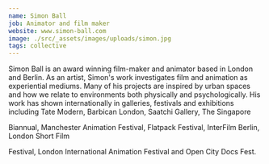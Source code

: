 ```yaml
---
name: Simon Ball
job: Animator and film maker
website: www.simon-ball.com
image: ./src/_assets/images/uploads/simon.jpg
tags: collective
---
```

Simon Ball is an award winning film-maker and animator based in London and Berlin. As an artist, Simon's work investigates film and animation as experiential mediums. Many of his projects are inspired by urban spaces and how we relate to environments both physically and psychologically. His work has shown internationally in galleries, festivals and exhibitions including Tate Modern, Barbican London, Saatchi Gallery, The Singapore

Biannual, Manchester Animation Festival, Flatpack Festival, InterFilm Berlin, London Short Film

Festival, London International Animation Festival and Open City Docs Fest.